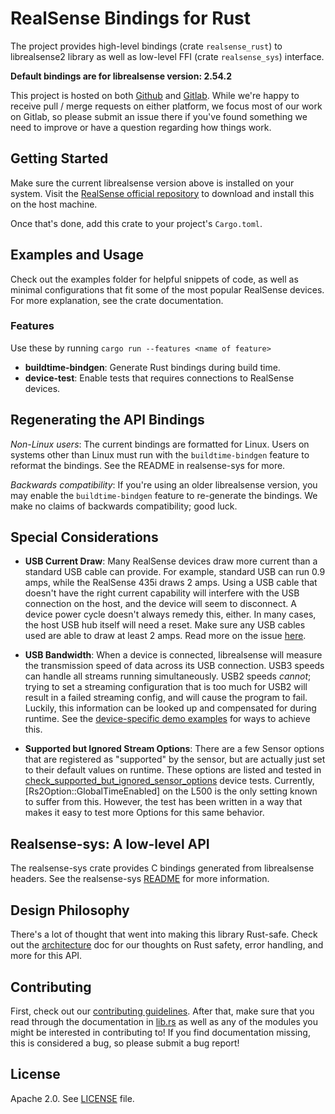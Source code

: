 # RealSense Bindings for Rust

The project provides high-level bindings (crate `realsense_rust`) to librealsense2 library as well
as low-level FFI (crate `realsense_sys`) interface.

**Default bindings are for librealsense version: 2.54.2**

This project is hosted on both [Github](https://github.com/Tangram-Vision/realsense-rust) and
[Gitlab](https://gitlab.com/tangram-vision-oss/realsense-rust/). While we're happy to receive pull /
merge requests on either platform, we focus most of our work on Gitlab, so please submit an issue
there if you've found something we need to improve or have a question regarding how things work.

## Getting Started

Make sure the current librealsense version above is installed on your system. Visit the
[RealSense official repository](https://github.com/IntelRealSense/librealsense) to download and
install this on the host machine.

Once that's done, add this crate to your project's `Cargo.toml`.

## Examples and Usage

Check out the examples folder for helpful snippets of code, as well as minimal configurations that
fit some of the most popular RealSense devices. For more explanation, see the crate documentation.

### Features

Use these by running `cargo run --features <name of feature>`

-   **buildtime-bindgen**: Generate Rust bindings during build time.
-   **device-test**: Enable tests that requires connections to RealSense devices.

## Regenerating the API Bindings

_Non-Linux users_: The current bindings are formatted for Linux. Users on systems other than Linux
must run with the `buildtime-bindgen` feature to reformat the bindings. See the README in
realsense-sys for more.

_Backwards compatibility_: If you're using an older librealsense version, you may enable the
`buildtime-bindgen` feature to re-generate the bindings. We make no claims of backwards
compatibility; good luck.

## Special Considerations

-   **USB Current Draw**: Many RealSense devices draw more current than a standard USB cable can
    provide. For example, standard USB can run 0.9 amps, while the RealSense 435i draws 2 amps.
    Using a USB cable that doesn't have the right current capability will interfere with the USB
    connection on the host, and the device will seem to disconnect. A device power cycle doesn't
    always remedy this, either. In many cases, the host USB hub itself will need a reset. Make sure
    any USB cables used are able to draw at least 2 amps. Read more on the issue
    [here](https://support.intelrealsense.com/hc/en-us/community/posts/360033595714-D435-USB-connection-issues).

-   **USB Bandwidth**: When a device is connected, librealsense will measure the transmission speed
    of data across its USB connection. USB3 speeds can handle all streams running simultaneously.
    USB2 speeds _cannot_; trying to set a streaming configuration that is too much for USB2 will
    result in a failed streaming config, and will cause the program to fail. Luckily, this
    information can be looked up and compensated for during runtime. See the
    [device-specific demo examples](examples/) for ways to achieve this.

-   **Supported but Ignored Stream Options**: There are a few Sensor options that are registered as
    "supported" by the sensor, but are actually just set to their default values on runtime. These
    options are listed and tested in
    [check_supported_but_ignored_sensor_options](./tests/connectivity_l500.rs) device tests.
    Currently, [Rs2Option::GlobalTimeEnabled] on the L500 is the only setting known to suffer from
    this. However, the test has been written in a way that makes it easy to test more Options for
    this same behavior.

## Realsense-sys: A low-level API

The realsense-sys crate provides C bindings generated from librealsense headers. See the
realsense-sys [README](./realsense-sys/README.md) for more information.

## Design Philosophy

There's a lot of thought that went into making this library Rust-safe. Check out the
[architecture](./src/docs/architecture.rs) doc for our thoughts on Rust safety, error handling, and
more for this API.

## Contributing

First, check out our [contributing guidelines](CONTRIBUTING.md). After that, make sure that you read
through the documentation in [lib.rs](src/lib.rs) as well as any of the modules you might be
interested in contributing to! If you find documentation missing, this is considered a bug, so
please submit a bug report!

## License

Apache 2.0. See [LICENSE](LICENSE) file.
